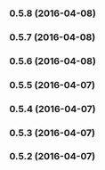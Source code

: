 ### 0.5.8 (2016-04-08)


### 0.5.7 (2016-04-08)


### 0.5.6 (2016-04-08)


### 0.5.5 (2016-04-07)


### 0.5.4 (2016-04-07)


### 0.5.3 (2016-04-07)


### 0.5.2 (2016-04-07)



